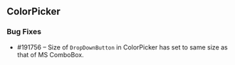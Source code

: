 ## ColorPicker

### Bug Fixes

* \#191756 – Size of `DropDownButton` in ColorPicker has set to same size as that of MS ComboBox.